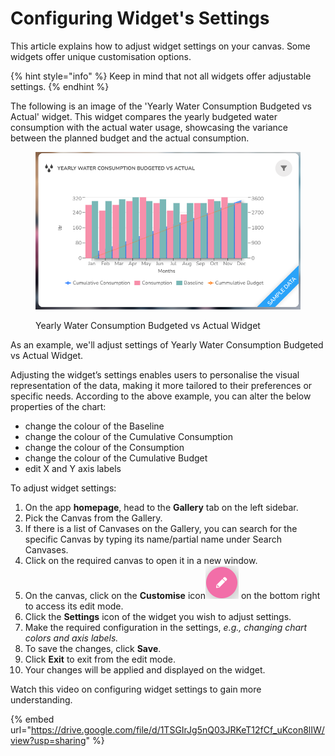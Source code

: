 # Configuring Widget's Settings

This article explains how to adjust widget settings on your canvas. Some widgets offer unique customisation options.

{% hint style="info" %}
Keep in mind that not all widgets offer adjustable settings.
{% endhint %}

The following is an image of the 'Yearly Water Consumption Budgeted vs Actual' widget. This widget compares the yearly budgeted water consumption with the actual water usage, showcasing the variance between the planned budget and the actual consumption.

<figure><img src="../.gitbook/assets/Configuring Widget&#x27;s Settings_S1.png" alt="" width="563"><figcaption><p> Yearly Water Consumption Budgeted vs Actual Widget</p></figcaption></figure>

As an example, we'll adjust settings of Yearly Water Consumption Budgeted vs Actual Widget.

Adjusting the widget’s settings enables users to personalise the visual representation of the data, making it more tailored to their preferences or specific needs. According to the above example, you can  alter the below properties of the chart:

* change the colour of the Baseline
* change the colour of the Cumulative Consumption
* change the colour of the Consumption
* change the colour of the Cumulative Budget
* edit  X and Y axis labels

To adjust widget settings:

1. On the app **homepage**, head to the **Gallery** tab on the left sidebar.
2. Pick the Canvas from the Gallery.&#x20;
3. If there is a list of Canvases on the Gallery, you can search for the specific Canvas by typing its name/partial name under Search Canvases.
4. Click on the required canvas to open it in a new window.
5. On the canvas, click on the **Customise** icon![](<../.gitbook/assets/Customise icon (3).png>) on the bottom right to access its edit mode.
6. Click the **Settings** icon of the widget you wish to adjust settings.
7. Make the required configuration in the settings, _e.g., changing chart colors and axis labels._
8. To save the changes, click **Save**.
9. Click **Exit** to exit from the edit mode.
10. Your changes will be applied and displayed on the widget.

Watch this video on configuring widget settings to gain more understanding.

{% embed url="https://drive.google.com/file/d/1TSGIrJg5nQ03JRKeT12fCf_uKcon8lIW/view?usp=sharing" %}
